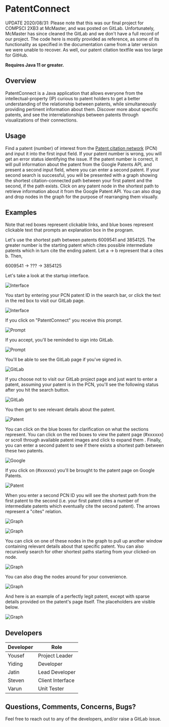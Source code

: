 # PatentConnect

UPDATE 2020/08/31: Please note that this was our final project for COMPSCI 2XB3 at McMaster, and was posted on GitLab. Unfortunately, McMaster has since cleaned the GitLab and we don't have a full record of our project. The code here is mostly provided as reference, as some of its functionality as specified in the documentation came from a later version we were unable to recover. As well, our patent citation textfile was too large for GitHub. 

**Requires Java 11 or greater.**

## Overview

PatentConnect is a Java application that allows everyone from the intellectual-property 
(IP) curious to patent holders to get a better understanding of the relationship 
between patents, while simultaneously providing pertinent information about them. 
Discover more about specific patents, and see the interrelationships between 
patents through visualizations of their connections. 


## Usage
Find a patent (number) of interest from the 
[Patent citation network](https://snap.stanford.edu/data/cit-Patents.html) (PCN) 
and input it into the first input field. If your patent number is wrong, you 
will get an error status identifying the issue. If the patent number is correct, 
it will pull information about the patent from the Google Patents API, and 
present a second input field, where you can enter a second patent. If your second 
search is successful, you will be presented with a graph showing the shortest
citation-connected path between your first patent and the second, if the path exists. 
Click on any patent node in the shortest path to retrieve information about it from the 
Google Patent API. You can also drag and drop nodes in the graph for the 
purpose of rearranging them visually.

## Examples

Note that red boxes represent clickable links, and blue boxes represent
clickable text that prompts an explanation box in the program.

Let's use the shortest path between patents 6009541 and 3854125. The greater number
is the starting patent which cites possible intermediate patents which in turn cite
the ending patent. Let a -> b represent that a cites b. Then,

6009541 -> ??? -> 3854125

Let's take a look at the startup interface.

![Interface](images/1.png)

You start by entering your PCN patent ID in the search bar, or click the text
in the red box to visit our GitLab page.

![Interface](images/2.png)

If you click on "PatentConnect" you receive this prompt.

![Prompt](images/3.png)

If you accept, you'll be reminded to sign into GitLab.

![Prompt](images/4.png)

You'll be able to see the GitLab page if you've signed in.

![GitLab](images/5.png)

If you choose not to visit our GitLab project page and just want to enter a
patent, assuming your patent is in the PCN, you'll see the following status
after you hit the search button. 

![GitLab](images/6.png)

You then get to see relevant details about the patent.

![Patent](images/7.png)

You can click on the blue boxes for clarification on what the sections represent.
You can click on the red boxes to view the patent page (#xxxxxx) or scroll 
through available patent images and click to expand them
. Finally, you can enter a second patent to see if there exists a shortest path 
between these two patents.



![Google](images/9.png)

If you click on (#xxxxxx) you'll be brought to the patent page on Google Patents.

![Patent](images/10.png)

When you enter a second PCN ID you will see the shortest path from the
first patent to the second (i.e. your first patent cites a number
of intermediate patents which eventually cite the second patent). The arrows
represent a "cites" relation.

![Graph](images/11.png)

![Graph](images/12.png)

You can click on one of these nodes in the graph to pull up another window 
containing relevant details about that specific patent. You can also recursively
search for other shortest paths starting from your clicked-on node. 

![Graph](images/13.png)

You can also drag the nodes around for your convenience.

![Graph](images/14.png)

And here is an example of a perfectly legit patent, except with sparse details
provided on the patent's page itself. The placeholders are visible below.

![Graph](images/15.png)


## Developers

Developer    | Role
------------ | -------------
Yousef       | Project Leader
Yiding       | Developer
Jatin        | Lead Developer
Steven       | Client Interface
Varun        | Unit Tester

## Questions, Comments, Concerns, Bugs?
Feel free to reach out to any of the developers, and/or raise a GitLab issue.

